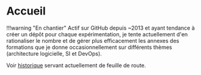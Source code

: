 # Accueil

!!!warning "En chantier"
    Actif sur GitHub depuis ~2013 et ayant tendance à créer un dépôt pour chaque expérimentation,
    je tente actuellement d'en rationaliser le nombre et de gérer plus efficacement les annexes
    des formations que je donne occasionnellement sur différents thèmes (architecture logicielle, SI et DevOps).

Voir [historique](historique/index.md) servant actuellement de feuille de route.
